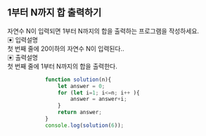 ## 1부터 N까지 합 출력하기

자연수 N이 입력되면 1부터 N까지의 합을 출력하는 프로그램을 작성하세요.  
▣ 입력설명  
첫 번째 줄에 20이하의 자연수 N이 입력된다..  
▣ 출력설명  
첫 번째 줄에 1부터 N까지의 합을 출력한다.  
  
```js
            function solution(n){
                let answer = 0;
                for (let i=1; i<=n; i++ ){
                    answer = answer+i;
                }
                return answer;
            }
            console.log(solution(6));
```
